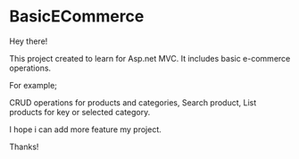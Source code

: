 # BasicECommerce

Hey there!

This project created to learn for Asp.net MVC. It includes basic e-commerce operations. 

For example;

CRUD operations for products and categories, 
Search product, 
List products for key or selected category.

I hope i can add more feature my project.

Thanks!